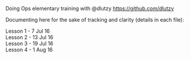 Doing Ops elementary training with @dlutzy 
https://github.com/dlutzy

Documenting here for the sake of tracking and clarity (details in each file):

Lesson 1 - 7 Jul 16 </br >
Lesson 2 - 13 Jul 16 </br >
Lesson 3 - 19 Jul 16 </br >
Lesson 4 - 1 Aug 16 </br >
